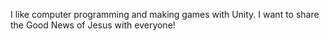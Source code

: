 I like computer programming and making games with Unity. I want to share the Good News of Jesus with everyone!
<!---
ThatOneGuy522/ThatOneGuy522 is a ✨ special ✨ repository because its `README.md` (this file) appears on your GitHub profile.
You can click the Preview link to take a look at your changes.
--->
